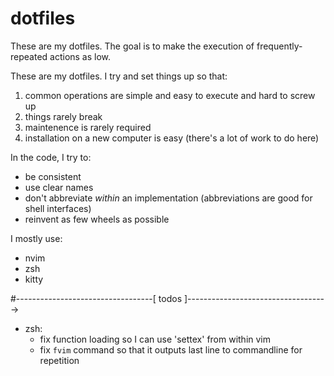 # dotfiles

These are my dotfiles. The goal is to make the execution of frequently-repeated actions as low.

These are my dotfiles. I try and set things up so that:

1. common operations are simple and easy to execute and hard to screw up
2. things rarely break
3. maintenence is rarely required
4. installation on a new computer is easy (there's a lot of work to do here)

In the code, I try to:

- be consistent
- use clear names
- don't abbreviate _within_ an implementation (abbreviations are good for shell interfaces)
- reinvent as few wheels as possible

I mostly use:

- nvim
- zsh
- kitty


#----------------------------------[ todos ]----------------------------------->
- zsh:
    - fix function loading so I can use 'settex' from within vim
    - fix `fvim` command so that it outputs last line to commandline for repetition
